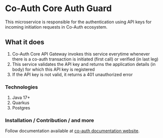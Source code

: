 # Co-Auth Core Auth Guard

This microservice is responsible for the authentication using API keys for incoming initiation requests in Co-Auth ecosystem.

## What it does
1. Co-Auth Core API Gateway invokes this service everytime whenever there is a co-auth transaction is initiated (first call) or verified (in last leg)
2. This service validates the API key and returns the application details (in body) for which this API key is registered
3. If the API key is not valid, it returns a 401 unauthorized error

### Technologies
1. Java 17+
2. Quarkus
3. Postgres

### Installation / Contribution / and more
Follow documentation available at [co-auth documentation website](https://documentation.coauth.dev).

